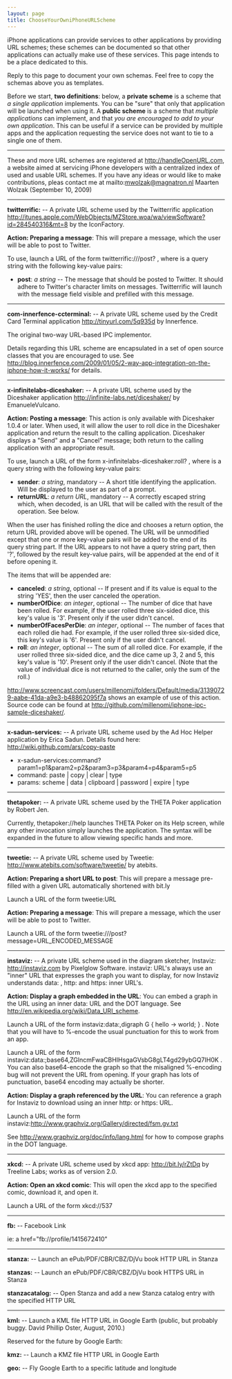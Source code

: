 ```yaml
---
layout: page
title: ChooseYourOwniPhoneURLScheme
---
```


iPhone applications can provide services to other applications by providing URL schemes; these schemes can be documented so that other applications can actually make use of these services. This page intends to be a place dedicated to this.

Reply to this page to document your own schemas. Feel free to copy the schemas above you as templates.

Before we start, **two definitions**: below, a **private scheme** is a scheme that *a single application* implements. You can be "sure" that only that application will be launched when using it. A **public scheme** is a scheme that *multiple applications* can implement, and that *you are encouraged to add to your own application*. This can be useful if a service can be provided by multiple apps and the application requesting the service does not want to tie to a single one of them.

----

These and more URL schemes are registered at http://handleOpenURL.com, a website aimed at servicing iPhone developers with a centralized index of used and usable URL schemes. If you have any ideas or would like to make contributions, pleas contact me at mailto:mwolzak@magnatron.nl
Maarten Wolzak (September 10, 2009)

----

**twitterrific:** -- A private URL scheme used by the Twitterrific application http://itunes.apple.com/WebObjects/MZStore.woa/wa/viewSoftware?id=284540316&mt=8 by the IconFactory.

**Action: Preparing a message**: This will prepare a message, which the user will be able to post to Twitter.

To use, launch a URL of the form      twitterrific:///post?<query> , where     <query> is a query string with the following key-value pairs:


* **post**: *a string* -- The message that should be posted to Twitter. It should adhere to Twitter's character limits on messages. Twitterrific will launch with the message field visible and prefilled with this message.


----

**com-innerfence-ccterminal:** -- A private URL scheme used by the Credit Card Terminal application http://tinyurl.com/5q935d by Innerfence.

The original two-way URL-based IPC implementor.

Details regarding this URL scheme are encapsulated in a set of open source classes that you are encouraged to use. See http://blog.innerfence.com/2009/01/05/2-way-app-integration-on-the-iphone-how-it-works/ for details.

----

**x-infinitelabs-diceshaker:** -- A private URL scheme used by the Diceshaker application http://infinite-labs.net/diceshaker/ by EmanueleVulcano.

**Action: Posting a message**: This action is only available with Diceshaker 1.0.4 or later. When used, it will allow the user to roll dice in the Diceshaker application and return the result to the calling application. Diceshaker displays a "Send" and a "Cancel" message; both return to the calling application with an appropriate result.

To use, launch a URL of the form      x-infinitelabs-diceshaker:roll?<query> , where     <query> is a query string with the following key-value pairs:


* **sender**: *a string*, mandatory -- A short title identifying the application. Will be displayed to the user as part of a prompt.
* **returnURL**: *a return URL*, mandatory -- A correctly escaped string which, when decoded, is an URL that will be called with the result of the operation. See below.


When the user has finished rolling the dice and chooses a return option, the return URL provided above will be opened. The URL will be unmodified except that one or more key-value pairs will be added to the end of its query string part. If the URL appears to not have a query string part, then '?', followed by the result key-value pairs, will be appended at the end of it before opening it.

The items that will be appended are:


* **canceled**: *a string*, optional -- If present and if its value is equal to the string 'YES', then the user canceled the operation.
* **numberOfDice**: *an integer*, optional -- The number of dice that have been rolled. For example, if the user rolled three six-sided dice, this key's value is '3'. Present only if the user didn't cancel.
* **numberOfFacesPerDie**: *an integer*, optional -- The number of faces that each rolled die had. For example, if the user rolled three six-sided dice, this key's value is '6'. Present only if the user didn't cancel.
* **roll**: *an integer*, optional -- The sum of all rolled dice. For example, if the user rolled three six-sided dice, and the dice came up 3, 2 and 5, this key's value is '10'. Present only if the user didn't cancel. (Note that the value of individual dice is not returned to the caller, only the sum of the roll.)


http://www.screencast.com/users/millenomi/folders/Default/media/31390729-aabe-41da-a9e3-b48862095f7a shows an example of use of this action. Source code can be found at http://github.com/millenomi/iphone-ipc-sample-diceshaker/.

----

**x-sadun-services:** -- A private URL scheme used by the Ad Hoc Helper application by Erica Sadun. Details found here: http://wiki.github.com/ars/copy-paste


* x-sadun-services:command?param1=p1&param2=p2&param3=p3&param4=p4&param5=p5
* command: paste | copy | clear | type
* params: scheme | data | clipboard | password | expire | type


----

**thetapoker:** -- A private URL scheme used by the THETA Poker application by Robert Jen.

Currently, thetapoker://help launches THETA Poker on its Help screen, while any other invocation simply launches the application. The syntax will be expanded in the future to allow viewing specific hands and more.

----

**tweetie:** -- A private URL scheme used by Tweetie: http://www.atebits.com/software/tweetie/ by atebits.

**Action: Preparing a short URL to post**: This will prepare a message pre-filled with a given URL automatically shortened with bit.ly

Launch a URL of the form      tweetie:URL 

**Action: Preparing a message**: This will prepare a message, which the user will be able to post to Twitter.

Launch a URL of the form      tweetie:///post?message=URL_ENCODED_MESSAGE 

----

**instaviz:** -- A private URL scheme used in the diagram sketcher, Instaviz: http://instaviz.com by Pixelglow Software.      instaviz:  URL's always use an "inner" URL that expresses the graph you want to display, for now Instaviz understands      data: ,      http:  and      https:  inner URL's.

**Action: Display a graph embedded in the URL**: You can embed a graph in the URL using an inner      data:  URL and the DOT language. See http://en.wikipedia.org/wiki/Data_URI_scheme.

Launch a URL of the form      instaviz:data:,digraph G { hello -> world; } . Note that you will have to %-encode the usual punctuation for this to work from an app.

Launch a URL of the form      instaviz:data:;base64,ZGlncmFwaCBHIHsgaGVsbG8gLT4gd29ybGQ7IH0K . You can also base64-encode the graph so that the misaligned %-encoding bug will not prevent the URL from opening. If your graph has lots of punctuation, base64 encoding may actually be shorter.

**Action: Display a graph referenced by the URL**: You can reference a graph for Instaviz to download using an inner      http:  or      https:  URL.

Launch a URL of the form      instaviz:http://www.graphviz.org/Gallery/directed/fsm.gv.txt 

See http://www.graphviz.org/doc/info/lang.html for how to compose graphs in the DOT language.

----

**xkcd:** -- A private URL scheme used by xkcd app: http://bit.ly/rZtDq by Treeline Labs; works as of version 2.0.

**Action: Open an xkcd comic**: This will open the xkcd app to the specified comic, download it, and open it.

Launch a URL of the form      xkcd://537 

----

**fb:** -- Facebook Link

ie: a href="fb://profile/1415672410"


----

**stanza:** -- Launch an ePub/PDF/CBR/CBZ/DjVu book HTTP URL in Stanza

**stanzas:** -- Launch an ePub/PDF/CBR/CBZ/DjVu book HTTPS URL in Stanza

**stanzacatalog:** -- Open Stanza and add a new Stanza catalog entry with the specified HTTP URL

----

**kml:**  -- Launch a KML file HTTP URL in Google Earth (public, but probably buggy. David Phillip Oster, August, 2010.)

Reserved for the future by Google Earth: 

**kmz:**  -- Launch a KMZ file HTTP URL in Google Earth

**geo:**  -- Fly Google Earth to a specific latitude and longitude

